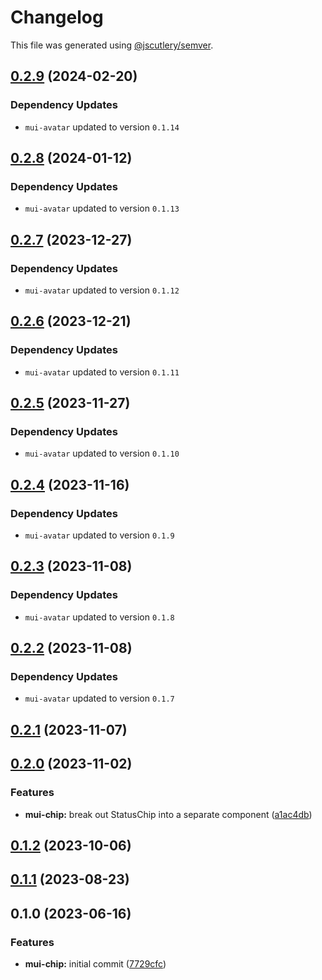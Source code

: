 # Changelog

This file was generated using [@jscutlery/semver](https://github.com/jscutlery/semver).

## [0.2.9](https://github.com/Availity/element/compare/@availity/mui-chip@0.2.8...@availity/mui-chip@0.2.9) (2024-02-20)

### Dependency Updates

* `mui-avatar` updated to version `0.1.14`
## [0.2.8](https://github.com/Availity/element/compare/@availity/mui-chip@0.2.7...@availity/mui-chip@0.2.8) (2024-01-12)

### Dependency Updates

* `mui-avatar` updated to version `0.1.13`
## [0.2.7](https://github.com/Availity/element/compare/@availity/mui-chip@0.2.6...@availity/mui-chip@0.2.7) (2023-12-27)

### Dependency Updates

* `mui-avatar` updated to version `0.1.12`
## [0.2.6](https://github.com/Availity/element/compare/@availity/mui-chip@0.2.5...@availity/mui-chip@0.2.6) (2023-12-21)

### Dependency Updates

* `mui-avatar` updated to version `0.1.11`
## [0.2.5](https://github.com/Availity/element/compare/@availity/mui-chip@0.2.4...@availity/mui-chip@0.2.5) (2023-11-27)

### Dependency Updates

- `mui-avatar` updated to version `0.1.10`

## [0.2.4](https://github.com/Availity/element/compare/@availity/mui-chip@0.2.3...@availity/mui-chip@0.2.4) (2023-11-16)

### Dependency Updates

- `mui-avatar` updated to version `0.1.9`

## [0.2.3](https://github.com/Availity/element/compare/@availity/mui-chip@0.2.2...@availity/mui-chip@0.2.3) (2023-11-08)

### Dependency Updates

- `mui-avatar` updated to version `0.1.8`

## [0.2.2](https://github.com/Availity/element/compare/@availity/mui-chip@0.2.1...@availity/mui-chip@0.2.2) (2023-11-08)

### Dependency Updates

- `mui-avatar` updated to version `0.1.7`

## [0.2.1](https://github.com/Availity/element/compare/@availity/mui-chip@0.2.0...@availity/mui-chip@0.2.1) (2023-11-07)

## [0.2.0](https://github.com/Availity/element/compare/@availity/mui-chip@0.1.2...@availity/mui-chip@0.2.0) (2023-11-02)

### Features

- **mui-chip:** break out StatusChip into a separate component ([a1ac4db](https://github.com/Availity/element/commit/a1ac4dba9c944ae7ebe3cbbbd9b1b97a89abeb11))

## [0.1.2](https://github.com/Availity/element/compare/@availity/mui-chip@0.1.1...@availity/mui-chip@0.1.2) (2023-10-06)

## [0.1.1](https://github.com/Availity/element/compare/@availity/mui-chip@0.1.0...@availity/mui-chip@0.1.1) (2023-08-23)

## 0.1.0 (2023-06-16)

### Features

- **mui-chip:** initial commit ([7729cfc](https://github.com/Availity/element/commit/7729cfce5f19b0f286c48275d609eadcb9534cdd))
